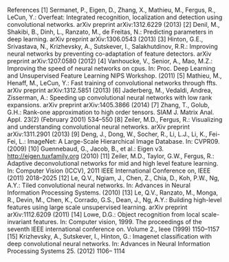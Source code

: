 References
[1] Sermanet, P., Eigen, D., Zhang, X., Mathieu, M., Fergus, R., LeCun, Y.: Overfeat: Integrated recognition, localization and detection using convolutional networks. arXiv preprint arXiv:1312.6229 (2013)
[2] Denil, M., Shakibi, B., Dinh, L., Ranzato, M., de Freitas, N.: Predicting parameters in deep learning. arXiv preprint arXiv:1306.0543 (2013)
[3] Hinton, G.E., Srivastava, N., Krizhevsky, A., Sutskever, I., Salakhutdinov, R.R.: Improving neural networks by preventing co-adaptation of feature detectors. arXiv preprint arXiv:1207.0580 (2012)
[4] Vanhoucke, V., Senior, A., Mao, M.Z.: Improving the speed of neural networks on cpus. In: Proc. Deep Learning and Unsupervised Feature Learning NIPS Workshop. (2011)
[5] Mathieu, M., Henaff, M., LeCun, Y.: Fast training of convolutional networks through ffts. arXiv preprint arXiv:1312.5851 (2013)
[6] Jaderberg, M., Vedaldi, Andrea, Zisserman, A.: Speeding up convolutional neural networks with low rank expansions. arXiv preprint arXiv:1405.3866 (2014)
[7] Zhang, T., Golub, G.H.: Rank-one approximation to high order tensors. SIAM J. Matrix Anal. Appl. 23(2) (February 2001) 534–550
[8] Zeiler, M.D., Fergus, R.: Visualizing and understanding convolutional neural networks. arXiv preprint arXiv:1311.2901 (2013)
[9] Deng, J., Dong, W., Socher, R., Li, L.J., Li, K., Fei-Fei, L.: ImageNet: A Large-Scale Hierarchical Image Database. In: CVPR09. (2009)
[10] Guennebaud, G., Jacob, B., et al.: Eigen v3. http://eigen.tuxfamily.org (2010)
[11] Zeiler, M.D., Taylor, G.W., Fergus, R.: Adaptive deconvolutional networks for mid and high level feature learning. In: Computer Vision (ICCV), 2011 IEEE International Conference on, IEEE (2011) 2018–2025
[12] Le, Q.V., Ngiam, J., Chen, Z., Chia, D., Koh, P.W., Ng, A.Y.: Tiled convolutional neural networks. In: Advances in Neural Information Processing Systems. (2010)
[13] Le, Q.V., Ranzato, M., Monga, R., Devin, M., Chen, K., Corrado, G.S., Dean, J., Ng, A.Y.: Building high-level features using large scale unsupervised learning. arXiv preprint arXiv:1112.6209 (2011)
[14] Lowe, D.G.: Object recognition from local scale-invariant features. In: Computer vision, 1999. The proceedings of the seventh IEEE international conference on. Volume 2., Ieee (1999) 1150–1157
[15] Krizhevsky, A., Sutskever, I., Hinton, G.: Imagenet classification with deep convolutional neural networks. In: Advances in Neural Information Processing Systems 25. (2012) 1106– 1114
